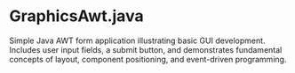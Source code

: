 # GraphicsAwt.java
Simple Java AWT form application illustrating basic GUI development. Includes user input fields, a submit button, and demonstrates fundamental concepts of layout, component positioning, and event-driven programming.
